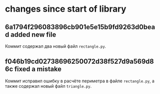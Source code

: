 # changes since start of library

## 6a1794f296083896cb901e5e15b9fd9263d0bead added new file
Коммит содержал два новый файл `rectangle.py`.

## f046b19cd02738696250072d38f527d9a569d86c fixed a mistake
Коммит исправил ошибку в расчёте периметра в файле `rectangle.py`, а также содержал новый файл `triangle.py`.
